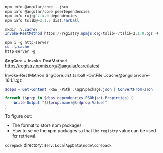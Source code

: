 ```powershell
npm info @angular/core --json
npm info @angular/core peerDependencies
npm info rxjs@^7.4.0 dependencies
npm info tslib@~2.1.0 dist.tarball

mkdir .\.cache\
Invoke-RestMethod https://registry.npmjs.org/tslib/-/tslib-2.1.0.tgz -OutFile .\.cache\tslib-2.1.0.tgz

npm i -g http-server
cd .\.cache
http-server -g
```

$ngCore = Invoke-RestMethod https://registry.npmjs.org/@angular/core/latest

Invoke-RestMethod $ngCore.dist.tarball -OutFile .\.cache\@angular\core-16.1.1.tgz
```powershell
$deps = Get-Content -Raw -Path .\app\package.json | ConvertFrom-Json

foreach ($prop in $deps.dependencies.PSObject.Properties) {
    Write-Output "$($prop.name)@$($prop.Value)"
}
```

To figure out:

* The format to store npm packages
* How to serve the npm packages so that the `registry` value can be used for retrieval.

`corepack` directory: `$env:LocalAppData\node\corepack`